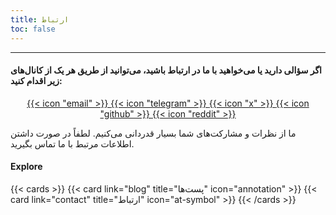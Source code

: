 ```yaml
---
title: ارتباط
toc: false
---
```

---


#### اگر سؤالی دارید یا می‌خواهید با ما در ارتباط باشید، می‌توانید از طریق هر یک از کانال‌های زیر اقدام کنید:


<div style="text-align: center;">
  <a href="mailto:irgfw@proton.me" class="icon-link">
    {{< icon "email" >}}
  </a>
  <a href="https://t.me/irgfw" class="icon-link">
    {{< icon "telegram" >}}
  </a>
  <a href="https://x.com/ir_gfw" class="icon-link">
    {{< icon "x" >}}
  </a>
  <a href="https://github.com/irgfw" class="icon-link">
    {{< icon "github" >}}
  </a>
  <a href="https://www.reddit.com/r/irgfw" class="icon-link">
    {{< icon "reddit" >}}
  </a>
</div>

ما از نظرات و مشارکت‌های شما بسیار قدردانی می‌کنیم. لطفاً در صورت داشتن اطلاعات مرتبط با ما تماس بگیرید.

#### Explore

{{< cards >}}
  {{< card link="blog" title="پست‌ها" icon="annotation" >}}
  {{< card link="contact" title="ارتباط" icon="at-symbol" >}}
{{< /cards >}}